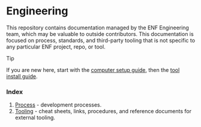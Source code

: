 # Engineering
This repository contains documentation managed by the ENF Engineering team, which may be valuable to outside contributors. This documentation is focused on process, standards, and third-party tooling that is not specific to any particular ENF project, repo, or tool.

> [!TIP]
> If you are new here, start with the [computer setup guide](./tooling/computer-setup.md), then the [tool install guide](./tooling/tool-install-guide.md).

### Index
1. [Process](./process/README.md) - development processes.
1. [Tooling](./tooling/README.md) - cheat sheets, links, procedures, and reference documents for external tooling.
